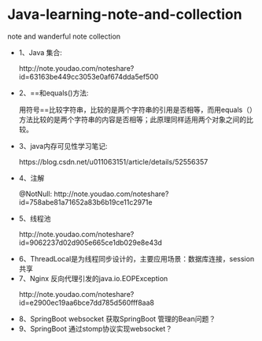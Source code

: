 # Java-learning-note-and-collection
note  and wanderful note collection


<ul>
  <li>1、Java 集合:</li>
  <p>http://note.youdao.com/noteshare?id=63163be449cc3053e0af674dda5ef500</p>
  <li>2、==和equals()方法:</li>
  <p>用符号==比较字符串，比较的是两个字符串的引用是否相等，而用equals（）方法比较的是两个字符串的内容是否相等；此原理同样适用两个对象之间的比较。     </p>
  <li>3、java内存可见性学习笔记:</li>
  <p>https://blog.csdn.net/u011063151/article/details/52556357</p>
  <li>4、注解</li>
  <p>@NotNull: http://note.youdao.com/noteshare?id=758abe81a71652a83b6b19ce11c2971e</p>
  <li>5、线程池</li>
  <p>http://note.youdao.com/noteshare?id=9062237d02d905e665ce1db029e8e43d</p>
  <li>6、ThreadLocal是为线程同步设计的，主要应用场景：数据库连接，session共享</li>
  <li>7、Nginx 反向代理引发的java.io.EOPException</p>
  <p>http://note.youdao.com/noteshare?id=e2900ec19aa6bce7dd785d560fff8aa8</p>
  <li>8、SpringBoot websocket 获取SpringBoot 管理的Bean问题？</li>
  <li>9、SpringBoot 通过stomp协议实现websocket？</li>
</ul>











